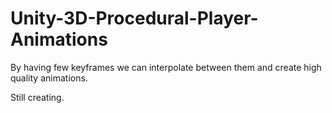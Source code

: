 # Unity-3D-Procedural-Player-Animations
By having few keyframes we can interpolate between them and create high quality animations.

Still creating.
